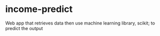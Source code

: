 # income-predict
Web app that retrieves data then use machine learning library, scikit; to predict the output
